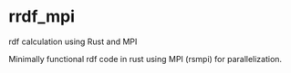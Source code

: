 # rrdf_mpi
rdf calculation using Rust and MPI

Minimally functional rdf code in rust using MPI (rsmpi) for parallelization.
